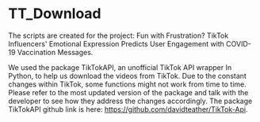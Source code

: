 # TT_Download

The scripts are created for the project: Fun with Frustration? TikTok Influencers' Emotional Expression Predicts User Engagement with COVID-19 Vaccination Messages.

We used the package TikTokAPI, an unofficial TikTok API wrapper In Python, to help us download the videos from TikTok. Due to the constant changes within TikTok, some functions might not work from time to time. Please refer to the most updated version of the package and talk with the developer to see how they address the changes accordingly.
The package TikTokAPI github link is here: https://github.com/davidteather/TikTok-Api. 
